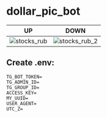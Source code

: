 # dollar_pic_bot

UP          |  DOWN
:-------------------------:|:-------------------------:
|![stocks_rub](https://user-images.githubusercontent.com/83474704/159005664-0aab6a96-b175-45d0-816d-cd8d61a45616.png)|![stocks_rub_2](https://user-images.githubusercontent.com/83474704/159005672-5052eda3-3058-4459-9bb7-ea2d18179720.png)|
 


## Create .env:
```env
TG_BOT_TOKEN=
TG_ADMIN_ID=
TG_GROUP_ID=
ACCESS_KEY=
MY_UUID=
USER_AGENT=
UTC_Z=
```
